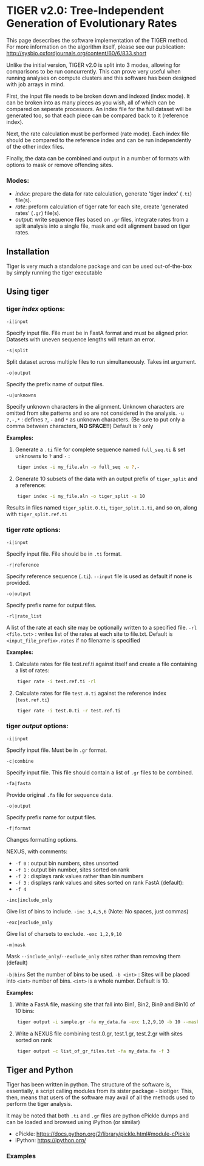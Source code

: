 # TIGER v2.0: Tree-Independent Generation of Evolutionary Rates

This page desecribes the software implementation of the TIGER method. For more information on the
algorithm itself, please see our publication: http://sysbio.oxfordjournals.org/content/60/6/833.short

Unlike the initial version, TIGER v2.0 is split into 3 modes, allowing for comparisons to be run
concurrently. This can prove very useful when running analyses on compute clusters and this software
has been designed with job arrays in mind.

First, the input file needs to be broken down and indexed (index mode). It can be broken into as
many pieces as you wish, all of which can be compared on seperate processors. An index file for
the full dataset will be generated too, so that each piece can be compared back to it (reference 
index).

Next, the rate calculation must be performed (rate mode). Each index file should be compared to 
the reference index and can be run independently of the other index files.

Finally, the data can be combined and output in a number of formats with options to mask or remove
offending sites.

### Modes:
* _index_:    prepare the data for rate calculation, generate 'tiger index' (`.ti`) file(s).
* _rate_:     preform calculation of tiger rate for each site, create 'generated rates' (`.gr`) file(s).
* _output_:   write sequence files based on `.gr` files, integrate rates from a split analysis into a 
          single file, mask and edit alignment based on tiger rates.

## Installation

Tiger is very much a standalone package and can be used out-of-the-box by simply running the tiger executable

## Using tiger

### tiger *index* options:

`-i|input`

Specify input file. File must be in FastA format and must be aligned prior. Datasets with uneven sequence lengths will return an error.

`-s|split`

Split dataset across multiple files to run simultaneously. Takes int argument.

`-o|output`

Specify the prefix name of output files.

`-u|unknowns`

Specify unknown characters in the alignment. Unknown characters are omitted from site patterns and so are not considered in the analysis. `-u ?,-,*` : defines `?`, `-` and `*` as unknown characters. (Be sure to put only a comma between characters, **NO SPACE!!**) Default is `?` only

**Examples:**

1. Generate a `.ti` file for complete sequence named `full_seq.ti` & set unknowns to `?` and `-` :
```bash
    tiger index -i my_file.aln -o full_seq -u ?,-
```
2. Generate 10 subsets of the data with an output prefix of `tiger_split` and a reference:
```bash
    tiger index -i my_file.aln -o tiger_split -s 10
```
Results in files named `tiger_split.0.ti`, `tiger_split.1.ti`, and so on, along with `tiger_split.ref.ti`

### tiger *rate* options:

`-i|input`

Specify input file. File should be in `.ti` format.

`-r|reference`

Specify reference sequence (`.ti`). `--input` file is used as default if none is provided.

`-o|output`

Specify prefix name for output files.

`-rl|rate_list`

A list of the rate at each site may be optionally written to a specified file. `-rl <file.txt>` : writes list of the rates at each site to file.txt. Default is `<input_file_prefix>.rates` if no filename is specified

**Examples:**
1. Calculate rates for file test.ref.ti against itself and create a file containing a list of rates:
```bash
    tiger rate -i test.ref.ti -rl
```
2. Calculate rates for file `test.0.ti` against the reference index (`test.ref.ti`)
```bash
    tiger rate -i test.0.ti -r test.ref.ti 
```

### tiger *output* options:
    
`-i|input`

Specify input file. Must be in `.gr` format.

`-c|combine`

Specify input file. This file should contain a list of `.gr` files to be combined.

`-fa|fasta`

Provide original `.fa` file for sequence data.

`-o|output`

Specify prefix name for output files.

`-f|format`

Changes formatting options. 

NEXUS, with comments:
* `-f 0` : output bin numbers, sites unsorted
* `-f 1` : output bin number, sites sorted on rank
* `-f 2` : displays rank values rather than bin numbers
* `-f 3` : displays rank values and sites sorted on rank
FastA (default):
* `-f 4`

`-inc|include_only`

Give list of bins to include. `-inc 3,4,5,6` (Note: No spaces, just commas)

`-exc|exclude_only`

Give list of charsets to exclude. `-exc 1,2,9,10`

`-m|mask`

Mask `--include_only`/`--exclude_only` sites rather than removing them (default)

`-b|bins`
Set the number of bins to be used. `-b <int>` : Sites will be placed into `<int>` number of bins. `<int>` is a whole number. Default is 10.

**Examples:**
1.  Write a FastA file, masking site that fall into Bin1, Bin2, Bin9 and Bin10 of 10 bins:
```bash
    tiger output -i sample.gr -fa my_data.fa -exc 1,2,9,10 -b 10 --mask
```
2. Write a NEXUS file combining test.0.gr, test.1.gr, test.2.gr with sites sorted on rank
```bash
    tiger output -c list_of_gr_files.txt -fa my_data.fa -f 3
```

## Tiger and Python

Tiger has been written in python. The structure of the software is, essentially, a script calling modules from
its sister package - biotiger. This, then, means that users of the software may avail of all the methods used
to perform the tiger analysis.

It may be noted that both `.ti` and `.gr` files are python cPickle dumps and can be loaded and browsed using iPython (or similar)
* cPickle: https://docs.python.org/2/library/pickle.html#module-cPickle
* iPython: https://ipython.org/

### Examples


